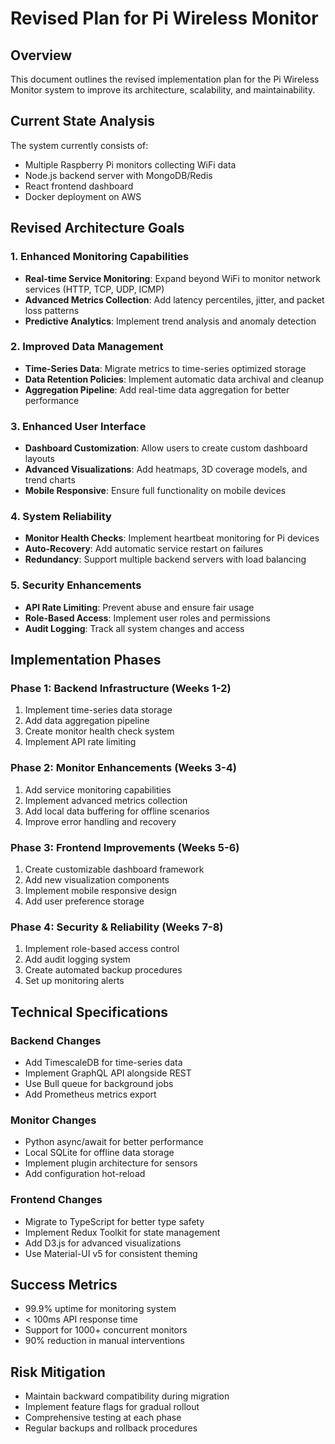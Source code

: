 # Revised Plan for Pi Wireless Monitor

## Overview
This document outlines the revised implementation plan for the Pi Wireless Monitor system to improve its architecture, scalability, and maintainability.

## Current State Analysis
The system currently consists of:
- Multiple Raspberry Pi monitors collecting WiFi data
- Node.js backend server with MongoDB/Redis
- React frontend dashboard
- Docker deployment on AWS

## Revised Architecture Goals

### 1. Enhanced Monitoring Capabilities
- **Real-time Service Monitoring**: Expand beyond WiFi to monitor network services (HTTP, TCP, UDP, ICMP)
- **Advanced Metrics Collection**: Add latency percentiles, jitter, and packet loss patterns
- **Predictive Analytics**: Implement trend analysis and anomaly detection

### 2. Improved Data Management
- **Time-Series Data**: Migrate metrics to time-series optimized storage
- **Data Retention Policies**: Implement automatic data archival and cleanup
- **Aggregation Pipeline**: Add real-time data aggregation for better performance

### 3. Enhanced User Interface
- **Dashboard Customization**: Allow users to create custom dashboard layouts
- **Advanced Visualizations**: Add heatmaps, 3D coverage models, and trend charts
- **Mobile Responsive**: Ensure full functionality on mobile devices

### 4. System Reliability
- **Monitor Health Checks**: Implement heartbeat monitoring for Pi devices
- **Auto-Recovery**: Add automatic service restart on failures
- **Redundancy**: Support multiple backend servers with load balancing

### 5. Security Enhancements
- **API Rate Limiting**: Prevent abuse and ensure fair usage
- **Role-Based Access**: Implement user roles and permissions
- **Audit Logging**: Track all system changes and access

## Implementation Phases

### Phase 1: Backend Infrastructure (Weeks 1-2)
1. Implement time-series data storage
2. Add data aggregation pipeline
3. Create monitor health check system
4. Implement API rate limiting

### Phase 2: Monitor Enhancements (Weeks 3-4)
1. Add service monitoring capabilities
2. Implement advanced metrics collection
3. Add local data buffering for offline scenarios
4. Improve error handling and recovery

### Phase 3: Frontend Improvements (Weeks 5-6)
1. Create customizable dashboard framework
2. Add new visualization components
3. Implement mobile responsive design
4. Add user preference storage

### Phase 4: Security & Reliability (Weeks 7-8)
1. Implement role-based access control
2. Add audit logging system
3. Create automated backup procedures
4. Set up monitoring alerts

## Technical Specifications

### Backend Changes
- Add TimescaleDB for time-series data
- Implement GraphQL API alongside REST
- Use Bull queue for background jobs
- Add Prometheus metrics export

### Monitor Changes
- Python async/await for better performance
- Local SQLite for offline data storage
- Implement plugin architecture for sensors
- Add configuration hot-reload

### Frontend Changes
- Migrate to TypeScript for better type safety
- Implement Redux Toolkit for state management
- Add D3.js for advanced visualizations
- Use Material-UI v5 for consistent theming

## Success Metrics
- 99.9% uptime for monitoring system
- < 100ms API response time
- Support for 1000+ concurrent monitors
- 90% reduction in manual interventions

## Risk Mitigation
- Maintain backward compatibility during migration
- Implement feature flags for gradual rollout
- Comprehensive testing at each phase
- Regular backups and rollback procedures